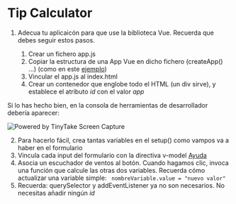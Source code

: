 # Tip Calculator

1. Adecua tu aplicaicón para que use la biblioteca Vue. Recuerda que debes seguir estos pasos.

   1. Crear un fichero app.js
   2. Copiar la estructura de una App Vue en dicho fichero (createApp() ...) (como en este [ejemplo](https://github.com/omiras/counter-project-VUE-dynamic-class))
   3. Vincular el app.js al index.html
   4. Crear un contenedor que englobe todo el HTML (un div sirve), y establece el atributo _id_ con el valor _app_

Si lo has hecho bien, en la consola de herramientas de desarrollador debería aparecer:

<img src="https://oscarm.tinytake.com/media/1554b63?filename=1699428962576_TinyTake08-11-2023-08-35-52_638350257626667288.png&sub_type=thumbnail_preview&type=attachment&width=1198&height=586" title="Powered by TinyTake Screen Capture"/><br>

2. Para hacerlo fácil, crea tantas variables en el setup() como vampos va a haber en el formulario
3. Vincula cada input del formulario con la directiva v-model [Ayuda](https://vuejs.org/guide/essentials/forms.html#basic-usage)
4. Asocia un escuchador de ventos al botón. Cuando hagamos clic, invoca una función que calcule las otras dos variables. Recuerda cómo actualizar una variable simple: ` nombreVariable.value = "nuevo valor"`
5. Recuerda: querySelector y addEventListener ya no son necesarios. No necesitas añadir ningún _id_
